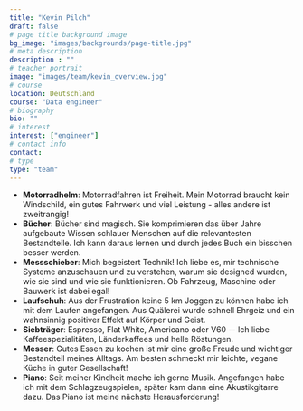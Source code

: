 ```yaml
---
title: "Kevin Pilch"
draft: false
# page title background image
bg_image: "images/backgrounds/page-title.jpg"
# meta description
description : ""
# teacher portrait
image: "images/team/kevin_overview.jpg"
# course
location: Deutschland
course: "Data engineer"
# biography
bio: ""
# interest
interest: ["engineer"]
# contact info
contact:
# type
type: "team"
---
```


* **Motorradhelm**: Motorradfahren ist Freiheit. Mein Motorrad braucht kein Windschild, ein gutes Fahrwerk und viel Leistung - alles andere ist zweitrangig!
* **Bücher**: Bücher sind magisch. Sie komprimieren das über Jahre aufgebaute Wissen schlauer Menschen auf die relevantesten Bestandteile. Ich kann daraus lernen und durch jedes Buch ein bisschen besser werden.
* **Messschieber**: Mich begeistert Technik! Ich liebe es, mir technische Systeme anzuschauen und zu verstehen, warum sie designed wurden, wie sie sind und wie sie funktionieren. Ob Fahrzeug, Maschine oder Bauwerk ist dabei egal!
* **Laufschuh**: Aus der Frustration keine 5 km Joggen zu können habe ich mit dem Laufen angefangen. Aus Quälerei wurde schnell Ehrgeiz und ein wahnsinnig positiver Effekt auf Körper und Geist. 
* **Siebträger**: Espresso, Flat White, Americano oder V60 -- Ich liebe Kaffeespezialitäten, Länderkaffees und helle Röstungen.
* **Messer**: Gutes Essen zu kochen ist mir eine große Freude und wichtiger Bestandteil meines Alltags. Am besten schmeckt mir leichte, vegane Küche in guter Gesellschaft!
* **Piano**: Seit meiner Kindheit mache ich gerne Musik. Angefangen habe ich mit dem Schlagzeugspielen, später kam dann eine Akustikgitarre dazu. Das Piano ist meine nächste Herausforderung!
